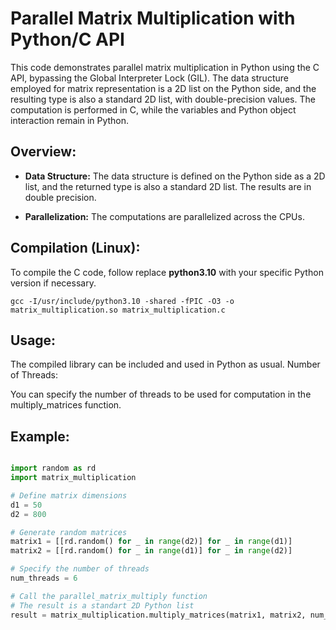 # Parallel Matrix Multiplication with Python/C API

This code demonstrates parallel matrix multiplication in Python using the C API, bypassing the Global Interpreter Lock (GIL). The data structure employed for matrix representation is a 2D list on the Python side, and the resulting type is also a standard 2D list, with double-precision values. The computation is performed in C, while the variables and Python object interaction remain in Python.

## Overview:

   * **Data Structure:** The data structure is defined on the Python side as a 2D list, and the returned type is also a standard 2D list. The results are in double precision.

   * **Parallelization:** The computations are parallelized across the CPUs.

## Compilation (Linux):

To compile the C code, follow replace **python3.10** with your specific Python version if necessary.

    gcc -I/usr/include/python3.10 -shared -fPIC -O3 -o matrix_multiplication.so matrix_multiplication.c

## Usage:

The compiled library can be included and used in Python as usual.
Number of Threads:

You can specify the number of threads to be used for computation in the multiply_matrices function.

## Example:

```python

import random as rd
import matrix_multiplication

# Define matrix dimensions
d1 = 50
d2 = 800

# Generate random matrices
matrix1 = [[rd.random() for _ in range(d2)] for _ in range(d1)] 
matrix2 = [[rd.random() for _ in range(d1)] for _ in range(d2)]

# Specify the number of threads
num_threads = 6

# Call the parallel_matrix_multiply function
# The result is a standart 2D Python list 
result = matrix_multiplication.multiply_matrices(matrix1, matrix2, num_threads)
```


